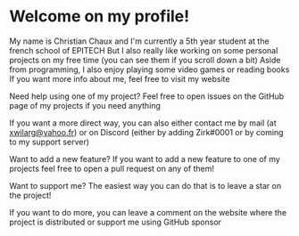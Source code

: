 # Welcome on my profile!

My name is Christian Chaux and I'm currently a 5th year student at the french school of EPITECH
But I also really like working on some personal projects on my free time (you can see them if you scroll down a bit)
Aside from programming, I also enjoy playing some video games or reading books
If you want more info about me, feel free to visit my website

Need help using one of my project?
Feel free to open issues on the GitHub page of my projects if you need anything

If you want a more direct way, you can also either contact me by mail (at xwilarg@yahoo.fr) or on Discord (either by adding Zirk#0001 or by coming to my support server)

Want to add a new feature?
If you want to add a new feature to one of my projects feel free to open a pull request on any of them!

Want to support me?
The easiest way you can do that is to leave a star on the project!

If you want to do more, you can leave a comment on the website where the project is distributed or support me using GitHub sponsor
